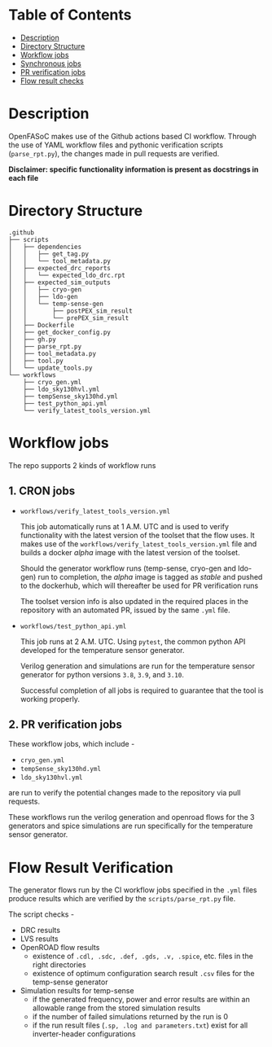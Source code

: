 # Table of Contents
- [Description](#description)
- [Directory Structure](#directory-structure)
- [Workflow jobs](#workflow-jobs)
- [Synchronous jobs](#1-cron-jobs)
- [PR verification jobs](#2-pr-verification-jobs)
- [Flow result checks](#flow-result-verification)
# Description

OpenFASoC makes use of the Github actions based CI workflow. Through the use of YAML workflow files and pythonic verification scripts (`parse_rpt.py`), the changes made in pull requests are verified.

<b>Disclaimer: specific functionality information is present as docstrings in each file</b>

# Directory Structure 

```
.github
├── scripts
│   ├── dependencies
│   │   ├── get_tag.py
│   │   └── tool_metadata.py
│   ├── expected_drc_reports
│   │   └── expected_ldo_drc.rpt
│   ├── expected_sim_outputs
│   │   ├── cryo-gen
│   │   ├── ldo-gen
│   │   └── temp-sense-gen
│   │       ├── postPEX_sim_result
│   │       └── prePEX_sim_result
│   ├── Dockerfile
│   ├── get_docker_config.py
│   ├── gh.py
│   ├── parse_rpt.py
│   ├── tool_metadata.py
│   ├── tool.py
│   └── update_tools.py
└── workflows
    ├── cryo_gen.yml
    ├── ldo_sky130hvl.yml
    ├── tempSense_sky130hd.yml
    ├── test_python_api.yml
    └── verify_latest_tools_version.yml
```
# Workflow jobs
The repo supports 2 kinds of workflow runs

## 1. CRON jobs
- `workflows/verify_latest_tools_version.yml`
        
    This job automatically runs at 1 A.M. UTC and is used to verify functionality with the latest version of the toolset that the flow uses. 
    It makes use of the `workflows/verify_latest_tools_version.yml` file and builds a docker <i>alpha</i> image with the latest version of the toolset. 

    Should the generator workflow runs (temp-sense, cryo-gen and ldo-gen) run to completion, the <i>alpha</i> image is tagged as <i>stable</i> and pushed to the dockerhub, which will thereafter be used for PR verification runs

    The toolset version info is also updated in the required places in the repository with an automated PR, issued by the same `.yml` file.
- `workflows/test_python_api.yml`

    This job runs at 2 A.M. UTC. Using `pytest`, the common python API developed for the temperature sensor generator. 

    Verilog generation and simulations are run for the temperature sensor generator for python versions `3.8`, `3.9`, and `3.10`.

    Successful completion of all jobs is required to guarantee that the tool is working properly.
## 2. PR verification jobs
These workflow jobs, which include - 
* `cryo_gen.yml`
* `tempSense_sky130hd.yml`
* `ldo_sky130hvl.yml`

are run to verify the potential changes made to the repository via pull requests. 

These workflows run the verilog generation and openroad flows for the 3 generators and spice simulations are run specifically for the temperature sensor generator.

# Flow Result Verification

The generator flows run by the CI workflow jobs specified in the `.yml` files produce results which are verified by the `scripts/parse_rpt.py` file.

The script checks - 
* DRC results
* LVS results
* OpenROAD flow results
    - existence of `.cdl, .sdc, .def, .gds, .v, .spice`, etc. files in the right directories
    - existence of optimum configuration search result `.csv` files for the temp-sense generator
* Simulation results for temp-sense
    - if the generated frequency, power and error results are within an allowable range from the stored simulation results
    - if the number of failed simulations returned by the run is 0
    - if the run result files (`.sp, .log and parameters.txt`) exist for all inverter-header configurations
